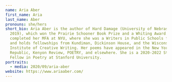 ```yaml
---
name: Aria Aber
first_name: Aria
last_name: Aber
pronouns: she/hers
short_bio: Aria Aber is the author of Hard Damage (University of Nebraska Press,
  2019), which won the Prairie Schooner Book Prize and a Whiting Award. She
  completed her MFA at NYU, where she was a Writers in Public Schools fellow,
  and holds fellowships from Kundiman, Dickinson House, and the Wisconsin
  Institute of Creative Writing. Her poems have appeared in the New Yorker, New
  Republic, Kenyon Review, POETRY, and elsewhere. She is a 2020-2022 Stegner
  Fellow in Poetry at Stanford University.
portraits:
  - media: 2020/09/aria-aber
website: https://www.ariaaber.com/
---
```

